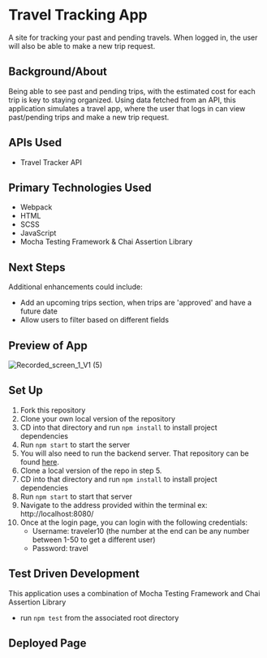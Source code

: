 # Travel Tracking App

A site for tracking your past and pending travels. When logged in, the user will also be able to make a new trip request.

## Background/About

Being able to see past and pending trips, with the estimated cost for each trip is key to staying organized. Using data fetched from an API, this application simulates a travel app, where the user that logs in can view past/pending trips and make a new trip request.

## APIs Used

- Travel Tracker API

## Primary Technologies Used

- Webpack
- HTML
- SCSS
- JavaScript
- Mocha Testing Framework & Chai Assertion Library

## Next Steps

Additional enhancements could include:
- Add an upcoming trips section, when trips are 'approved' and have a future date
- Allow users to filter based on different fields

## Preview of App

![Recorded_screen_1_V1 (5)](https://github.com/corysanders3/travel-app/assets/41808895/f0e1f2a2-e1da-41cf-914d-bd43435da523)

## Set Up

1. Fork this repository
2. Clone your own local version of the repository
3. CD into that directory and run `npm install` to install project dependencies
4. Run `npm start` to start the server
5. You will also need to run the backend server. That repository can be found [here](https://github.com/turingschool-examples/travel-tracker-api).
6. Clone a local version of the repo in step 5.
7. CD into that directory and run `npm install` to install project dependencies
8. Run `npm start` to start that server
9. Navigate to the address provided within the terminal ex: http://localhost:8080/
10. Once at the login page, you can login with the following credentials:
    - Username: traveler10 (the number at the end can be any number between 1-50 to get a different user)
    - Password: travel

## Test Driven Development

This application uses a combination of Mocha Testing Framework and Chai Assertion Library
- run `npm test` from the associated root directory

## Deployed Page


